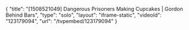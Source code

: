 {
    "title": "[1508521049] Dangerous Prisoners Making Cupcakes | Gordon Behind Bars",
    "type": "solo",
    "layout": "iframe-static",
    "videoId": "123179094",
    "url": "\/tvpembed\/123179094"
}